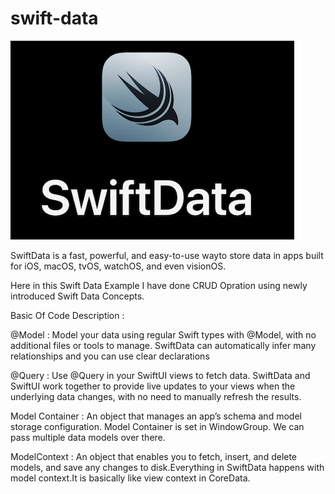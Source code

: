 # swift-data

![swiftdata](swift_data.png)

SwiftData is a fast, powerful, and easy-to-use wayto store data in apps built for iOS, macOS, tvOS, watchOS, and even visionOS.

Here in this Swift Data Example I have done CRUD Opration using newly introduced Swift Data Concepts.

Basic Of Code Description :

@Model : Model your data using regular Swift types with @Model, with no additional files or tools to manage. SwiftData can automatically infer many relationships and you can use clear declarations

@Query : Use @Query in your SwiftUI views to fetch data. SwiftData and SwiftUI work together to provide live updates to your views when the underlying data changes, with no need to manually refresh the results.

Model Container : An object that manages an app’s schema and model storage configuration. Model Container is set in WindowGroup. We can pass multiple data models over there.

ModelContext : An object that enables you to fetch, insert, and delete models, and save any changes to disk.Everything in SwiftData happens with model context.It is basically like view context in CoreData.

